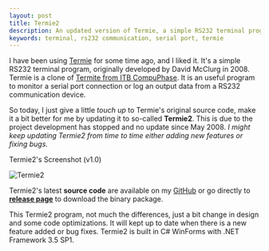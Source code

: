 ```yaml
---
layout: post
title: Termie2
description: An updated version of Termie, a simple RS232 terminal program.
keywords: terminal, rs232 communication, serial port, termie
---
```


I have been using [Termie](http://termie.sourceforge.net/) for some time ago, and I liked it. It's a simple RS232 terminal program, originally developed by David McClurg in 2008. Termie is a clone of [Termite from ITB CompuPhase](http://www.compuphase.com/software_termite.htm). It is an useful program to monitor a serial port connection or log an output data from a RS232 communication device.

So today, I just give a little _touch up_ to Termie's original source code, make it a bit better for me by updating it to so-called **Termie2**. This is due to the project development has stopped and no update since May 2008. _I might keep updating Termie2 from time to time either adding new features or fixing bugs._

Termie2's Screenshot (v1.0)

![Termie2](http://i.imgur.com/3BF6DeV.png)

Termie2's latest **source code** are available on my [GitHub](https://github.com/heiswayi/Termie2) or go directly to [**release page**](https://github.com/heiswayi/Termie2/releases) to download the binary package.

This Termie2 program, not much the differences, just a bit change in design and some code optimizations. It will kept up to date when there is a new feature added or bug fixes. Termie2 is built in C# WinForms with .NET Framework 3.5 SP1.

